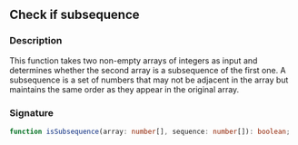 ## Check if subsequence

### Description

This function takes two non-empty arrays of integers as input and determines whether the second array is a subsequence of the first one. A subsequence is a set of numbers that may not be adjacent in the array but maintains the same order as they appear in the original array.

### Signature

```typescript
function isSubsequence(array: number[], sequence: number[]): boolean;
```
